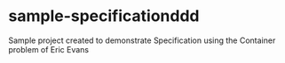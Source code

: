 # sample-specificationddd
Sample project created to demonstrate Specification using the Container problem of Eric Evans

